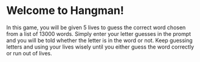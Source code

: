 # Welcome to Hangman!

In this game, you will be given 5 lives to guess the correct word chosen from a list of 13000 words. Simply enter your letter guesses in the prompt and you will be told whether the letter is in the word or not. Keep guessing letters and using your lives wisely until you either guess the word correctly or run out of lives.
